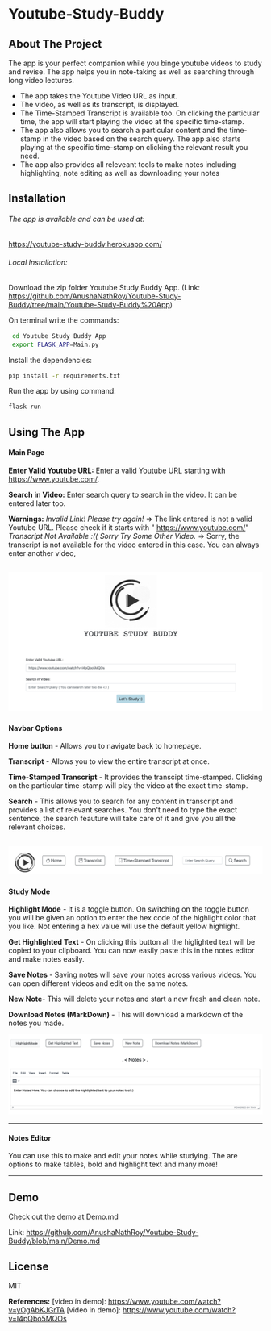 # Youtube-Study-Buddy

## About The Project
The app is your perfect companion while you binge youtube videos to study and revise. The app helps you in note-taking as well as searching through long video lectures.

- The app takes the Youtube Video URL as input.
- The video, as well as its transcript, is displayed.
- The Time-Stamped Transcript is available too. On clicking the particular time, the app will start playing the video at the specific time-stamp.
- The app also allows you to search a particular content and the time-stamp in the video based on the search query. The app also starts playing at the specific time-stamp on clicking the relevant result you need.
- The app also provides all releveant tools to make notes including highlighting, note editing as well as downloading your notes


## Installation

###### The app is available and can be used at:
https://youtube-study-buddy.herokuapp.com/

###### Local Installation:

Download the zip folder Youtube Study Buddy App. 
(Link: https://github.com/AnushaNathRoy/Youtube-Study-Buddy/tree/main/Youtube-Study-Buddy%20App)

On terminal write the commands:

```sh
 cd Youtube Study Buddy App
 export FLASK_APP=Main.py
```

Install the dependencies:

```sh
pip install -r requirements.txt
```

Run the app by using command:

```sh
flask run
```

## Using The App

#### Main Page

**Enter Valid Youtube URL:**
Enter a valid Youtube URL starting with https://www.youtube.com/.

**Search in Video:**
Enter search query to search in the video. It can be entered later too.

**Warnings:**
 *Invalid Link! Please try again!* => The link entered is not a valid Youtube URL. Please check if it starts with " https://www.youtube.com/"
*Transcript Not Available :(( Sorry Try Some Other Video.* => Sorry, the transcript is not available for the video entered in this case. You can always enter another video,  

![alt text](https://github.com/AnushaNathRoy/Youtube-Study-Buddy/blob/main/readmeImages/mainmenu.png)
---


#### Navbar Options
**Home button** - Allows you to navigate back to homepage.

**Transcript** - Allows you to view the entire transcript at once.

**Time-Stamped Transcript** - It provides the transcipt time-stamped. Clicking on the particular time-stamp will play the video at the exact time-stamp.

**Search** - This allows you to search for any content in transcript and provides a list of relevant searches. You don't need to type the exact sentence, the search feauture will take care of it and give you all the relevant choices.

![alt text](https://github.com/AnushaNathRoy/Youtube-Study-Buddy/blob/main/readmeImages/navbar.png)
---

#### Study Mode
**Highlight Mode** - It is a toggle button. On switching on the toggle button you will be given an option to enter the hex code of the highlight color that you like. Not entering a hex value will use the default yellow highlight.

**Get Highlighted Text** - On clicking this button all the higlighted text will be copied to your clipboard. You can now easily paste this in the notes editor and make notes easily. 

**Save Notes** - Saving notes will save your notes across various videos. You can open different videos and edit on the same notes. 

**New Note**- This will delete your notes and start a new fresh and clean note.

**Download Notes (MarkDown)** - This will download a markdown of the notes you made.

![alt text](https://github.com/AnushaNathRoy/Youtube-Study-Buddy/blob/main/readmeImages/studymode.png)

---

#### Notes Editor

You can use this to make and edit your notes while studying. The are options to make tables, bold and highlight text and many more!

---

## Demo
Check out the demo at Demo.md

Link: https://github.com/AnushaNathRoy/Youtube-Study-Buddy/blob/main/Demo.md

## License

MIT

**References:**
[video in demo]: <https://www.youtube.com/watch?v=yOgAbKJGrTA>
[video in demo]: <https://www.youtube.com/watch?v=I4pQbo5MQOs>
   
 
